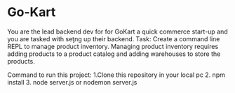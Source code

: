 # Go-Kart
You are the lead backend dev for for GoKart a quick commerce start-up and you are tasked with  seƫng up their backend. Task:  Create a command line REPL to manage product inventory.  Managing product inventory requires adding products to a product catalog and adding warehouses  to store the products.

Command to run this project:
1.Clone this repository in your local pc
2. npm install 
3. node server.js or nodemon server.js
